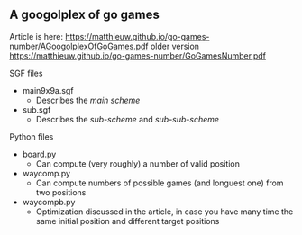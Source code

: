 A googolplex of go games
------------------------

Article is here: https://matthieuw.github.io/go-games-number/AGoogolplexOfGoGames.pdf
older version https://matthieuw.github.io/go-games-number/GoGamesNumber.pdf

SGF files
 - main9x9a.sgf
    - Describes the _main scheme_
 - sub.sgf
    - Describes the _sub-scheme_ and _sub-sub-scheme_

Python files
 - board.py           
   - Can compute (very roughly) a number of valid position
 - waycomp.py         
   - Can compute numbers of possible games (and longuest one) from two positions
 - waycompb.py
   - Optimization discussed in the article, in case you have many time the same initial position and different target positions
